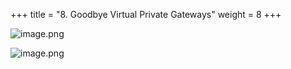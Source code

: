 +++
title = "8. Goodbye Virtual Private Gateways"
weight = 8
+++


![image.png](/images/008-viii-clean-it-up/40-273382-image.png)


![image.png](/images/008-viii-clean-it-up/40-655358-image.png)



